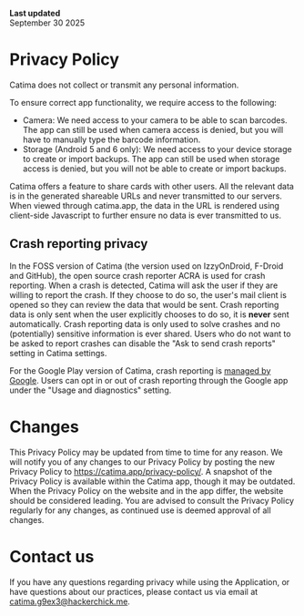 **Last updated**  
September 30 2025

# Privacy Policy
Catima does not collect or transmit any personal information.

To ensure correct app functionality, we require access to the following:

- Camera: We need access to your camera to be able to scan barcodes. The app can still be used when camera access is denied, but you will have to manually type the barcode information.
- Storage (Android 5 and 6 only): We need access to your device storage to create or import backups. The app can still be used when storage access is denied, but you will not be able to create or import backups.

Catima offers a feature to share cards with other users. All the relevant data is in the generated shareable URLs and never transmitted to our servers. When viewed through catima.app, the data in the URL is rendered using client-side Javascript to further ensure no data is ever transmitted to us.

## Crash reporting privacy

In the FOSS version of Catima (the version used on IzzyOnDroid, F-Droid and GitHub), the open source crash reporter ACRA is used for crash reporting. When a crash is detected, Catima will ask the user if they are willing to report the crash. If they choose to do so, the user's mail client is opened so they can review the data that would be sent. Crash reporting data is only sent when the user explicitly chooses to do so, it is **never** sent automatically. Crash reporting data is only used to solve crashes and no (potentially) sensitive information is ever shared. Users who do not want to be asked to report crashes can disable the "Ask to send crash reports" setting in Catima settings.

For the Google Play version of Catima, crash reporting is [managed by Google](https://support.google.com/googleplay/android-developer/answer/9859174?hl=en). Users can opt in or out of crash reporting through the Google app under the "Usage and diagnostics" setting.

# Changes
This Privacy Policy may be updated from time to time for any reason. We will notify you of any changes to our Privacy Policy by posting the new Privacy Policy to https://catima.app/privacy-policy/. A snapshot of the Privacy Policy is available within the Catima app, though it may be outdated. When the Privacy Policy on the website and in the app differ, the website should be considered leading. You are advised to consult the Privacy Policy regularly for any changes, as continued use is deemed approval of all changes.

# Contact us
If you have any questions regarding privacy while using the Application, or have questions about our practices, please contact us via email at catima.g9ex3@hackerchick.me.
